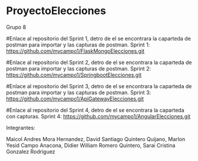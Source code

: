 # ProyectoElecciones

Grupo 8

#Enlace al repositorio del Sprint 1, detro de el se encontrara la caparteda de postman para importar y las capturas de postman.
Sprint 1: https://github.com/mycampo1/FlaskMongoElecciones.git

#Enlace al repositorio del Sprint 2, detro de el se encontrara la caparteda de postman para importar y las capturas de postman.
Sprint 2: https://github.com/mycampo1/SpringbootElecciones.git

#Enlace al repositorio del Sprint 3, detro de el se encontrara la caparteda de postman para importar y las capturas de postman.
Sprint 3: https://github.com/mycampo1/ApiGatewayElecciones.git

#Enlace al repositorio del Sprint 4, detro de el se encontrara la caparteda con capturas.
Sprint 4: https://github.com/mycampo1/AngularElecciones.git


Integrantes:

Maicol Andres Mora Hernandez,
David Santiago	Quintero Quijano,
Marlon Yesid Campo Anacona,
Didier William 	Romero Quintero,
Sarai Cristina Gonzalez Rodriguez
